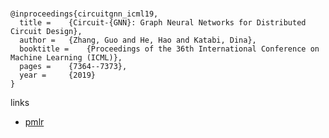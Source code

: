 # 
```
@inproceedings{circuitgnn_icml19,
  title = 	 {Circuit-{GNN}: Graph Neural Networks for Distributed Circuit Design},
  author = 	 {Zhang, Guo and He, Hao and Katabi, Dina},
  booktitle = 	 {Proceedings of the 36th International Conference on Machine Learning (ICML)},
  pages = 	 {7364--7373},
  year = 	 {2019}
}
```

links
- [pmlr](http://proceedings.mlr.press/v97/zhang19e.html)
